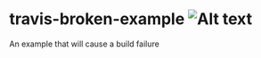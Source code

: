# travis-broken-example           ![Alt text](https://travis-ci.org/vinitm/travis-broken-example.svg?branch=master "Build Status")

An example that will cause a build failure

